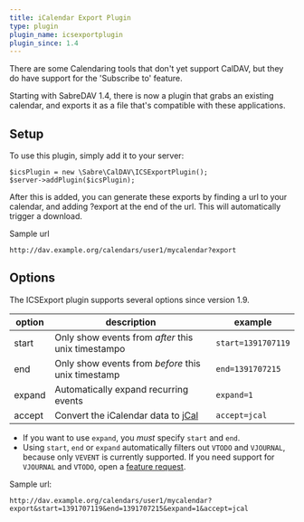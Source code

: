 ```yaml
---
title: iCalendar Export Plugin
type: plugin
plugin_name: icsexportplugin
plugin_since: 1.4
---
```


There are some Calendaring tools that don't yet support CalDAV, but they do
have support for the 'Subscribe to' feature. 

Starting with SabreDAV 1.4, there is now a plugin that grabs an existing
calendar, and exports it as a file that's compatible with these applications.

Setup
-----

To use this plugin, simply add it to your server:

    $icsPlugin = new \Sabre\CalDAV\ICSExportPlugin();
    $server->addPlugin($icsPlugin);

After this is added, you can generate these exports by finding a url to your
calendar, and adding ?export at the end of the url. This will automatically
trigger a download.

Sample url

    http://dav.example.org/calendars/user1/mycalendar?export


Options
-------

The ICSExport plugin supports several options since version 1.9.

| option | description                                         | example            |
| ------ | --------------------------------------------------- | ------------------ |
| start  | Only show events from _after_ this unix timestampo  | `start=1391707119` |
| end    | Only show events from _before_ this unix timestamp  | `end=1391707215`   |
| expand | Automatically expand recurring events               | `expand=1`         |
| accept | Convert the iCalendar data to [jCal][1]             | `accept=jcal`      |

* If you want to use `expand`, you _must_ specify `start` and `end`.
* Using `start`, `end` or `expand` automatically filters out `VTODO` and
  `VJOURNAL`, because only `VEVENT` is currently supported. If you need support 
  for `VJOURNAL` and `VTODO`, open a [feature request][2].

Sample url:

    http://dav.example.org/calendars/user1/mycalendar?export&start=1391707119&end=1391707215&expand=1&accept=jcal


[1]: /dav/jcal
[2]: https://github.com/fruux/sabre-dav/issues/new

